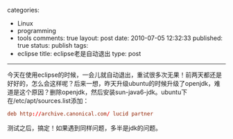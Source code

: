 categories: 
  - Linux
  - programming
  - tools
comments: true
layout: post
date: 2010-07-05 12:32:33
published: true
status: publish
tags: 
  - eclipse
title: eclipse老是自动退出
type: post
---

今天在使用eclipse的时候，一会儿就自动退出，重试很多次无果！前两天都还是好好的，怎么会这样呢？后来一想，昨天升级ubuntu的时候升级了openjdk，难道是这个原因？删除openjdk，然后安装sun-java6-jdk。ubuntu下在/etc/apt/sources.list添加：

```conf
deb http://archive.canonical.com/ lucid partner 
```

测试之后，搞定！如果遇到同样问题，多半是jdk的问题。

